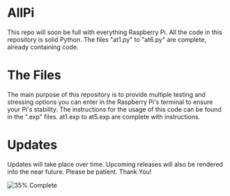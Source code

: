 # AllPi
This repo will soon be full with everything Raspberry Pi.
All the code in this repository is solid Python.
The files "at1.py" to "at6.py" are complete, already containing code.

# The Files

The main purpose of this repository is to provide multiple testing and stressing
options you can enter in the Raspberry Pi's terminal to ensure your Pi's stability.
The instructions for the usage of this code can be found in the ".exp" files.
at1.exp to at5.exp are complete with instructions.

# Updates

Updates will take place over time.
Upcoming releases will also be 
rendered into the near future.
Please be patient. 
Thank You!

![35% Complete](https://img.shields.io/badge/Progress-35%25-darkred)

